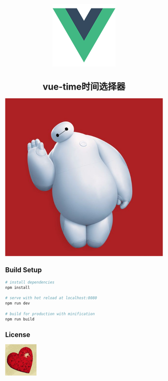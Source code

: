 <div align=center>
  <img src="https://raw.githubusercontent.com/smallbrook/vue-time/master/src/assets/logo.png" alt="vue logo"/>
</div>

<div align=center>
  <h1>vue-time时间选择器</h1>
</div>

<div align=center>
  <img src="https://raw.githubusercontent.com/smallbrook/vue-time/master/src/assets/%E5%A4%A7%E7%99%BD.jpg" alt="hello"/>
</div>

## Build Setup

``` bash
# install dependencies
npm install

# serve with hot reload at localhost:8080
npm run dev

# build for production with minification
npm run build

```

## License

![small brook](https://raw.githubusercontent.com/smallbrook/vue-time/master/src/assets/%E5%B0%8F%E5%B0%8F%E6%BA%AA.gif)

